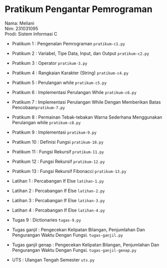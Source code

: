 # Pratikum Pengantar Pemrograman
<div> Nama: Meliani </div>
<div> Nim: 231031095 </div>
<div> Prodi: Sistem Informasi C </div>

* Pratikum 1 : Pengenalan Pemrograman `pratikum-c1.py`
* Pratikum 2 : Variabel, Tipe Data, Input, dan Output `pratikum-c2.py`
* Pratikum 3 : Operator `pratikum-3.py`
* Pratikum 4 : Rangkaian Karakter (String) `pratikum-c4.py`
* Pratikum 5 : Perulangan while `pratikum-c5.py`
* Pratikum 6 : Implementasi Perulangan While `pratikum-c6.py`
* Pratikum 7 : Implementasi Perulangan While Dengan Memberikan Batas Pencobaan`pratikum-7.py`
* Pratikum 8 : Permainan Tebak-tebakan Warna Sederhana Menggunakan Perulangan while `pratikum-c8.py`
* Pratikum 9 : Implementasi  `pratikum-9.py`
* Pratikum 10 : Definisi Fungsi `pratikum-10.py`
* Pratikum 11 : Fungsi Rekursif `pratikum-11.py`
* Pratikum 12 : Fungsi Rekursif `pratikum-12.py`
* Pratikum 13 : Fungsi Rekursif Fibonacci `pratikum-13.py`

* Latihan 1 : Percabangan If Else `latihan-1.py`
* Latihan 2 : Percabangan If Else `latihan-2.py`
* Latihan 3 : Percabangan If Else `latihan-3.py`
* Latihan 4 : Percabangan If Else `latihan-4.py`
* Tugas 9 : Dictionaries `tugas-9.py`
* Tugas ganjil : Pengecekan Kelipatan Bilangan, Penjumlahan Dan Pengurangan Waktu Dengan Fungsi. `tugas-ganjil.py`
* Tugas ganjil genap : Pengecekan Kelipatan Bilangan, Penjumlahan Dan Pengurangan Waktu Dengan Fungsi. `tugas-ganjil-genap.py`
* UTS : Ulangan Tengah Semester `uts.py`
  
